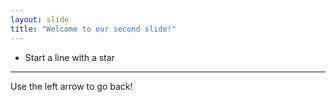 ```yaml
---
layout: slide
title: "Welcome to our second slide!"
---
```

* Start a line with a star
---
Use the left arrow to go back!

